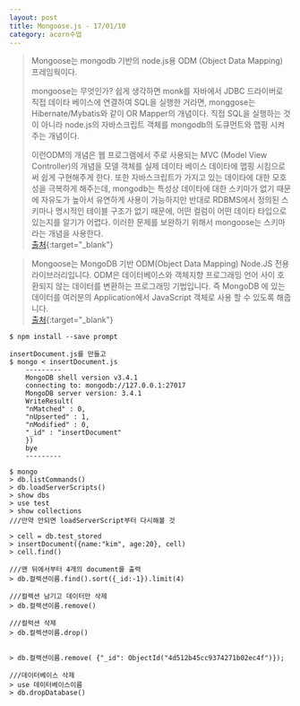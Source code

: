 ```yaml
---
layout: post
title: Mongoose.js - 17/01/10
category: acorn수업
---
```


> Mongoose는 mongodb 기반의 node.js용 ODM (Object Data Mapping) 프레임웍이다.
> 
> mongoose는 무엇인가? 쉽게 생각하면 monk를 자바에서 JDBC 드라이버로 직접 데이타 베이스에 연결하여 SQL을 실행한 거라면, monggose는 Hibernate/Mybatis와 같이 OR Mapper의 개념이다. 직접 SQL을 실행하는 것이 아니라 node.js의 자바스크립트 객체를 mongodb의 도큐먼트와 맵핑 시켜 주는 개념이다.
> 
> 이런ODM의 개념은 웹 프로그램에서 주로 사용되는 MVC (Model View Controller)의 개념을 모델 객체를 실제 데이타 베이스 데이타에 맵핑 시킴으로써 쉽게 구현해주게 한다. 또한 자바스크립트가 가지고 있는 데이타에 대한 모호성을 극복하게 해주는데, mongodb는 특성상 데이타에 대한 스키마가 없기 때문에 자유도가 높아서 유연하게 사용이 가능하지만 반대로 RDBMS에서 정의된 스키마나 명시적인 테이블 구조가 없기 때문에, 어떤 컬럼이 어떤 데이타 타입으로 있는지를 알기가 어렵다. 이러한 문제를 보완하기 위해서 mongoose는 스키마라는 개념을 사용한다.  
[출처](http://bcho.tistory.com/1094){:target="_blank"}


> Mongoose는 MongoDB 기반 ODM(Object Data Mapping) Node.JS 전용 라이브러리입니다. ODM은 데이터베이스와 객체지향 프로그래밍 언어 사이 호환되지 않는 데이터를 변환하는 프로그래밍 기법입니다. 즉 MongoDB 에 있는 데이터를 여러분의 Application에서 JavaScript 객체로 사용 할 수 있도록 해줍니다.  
[출처](https://velopert.com/594){:target="_blank"}


```
$ npm install --save prompt

insertDocument.js를 만들고
$ mongo < insertDocument.js
    ---------
    MongoDB shell version v3.4.1
    connecting to: mongodb://127.0.0.1:27017
    MongoDB server version: 3.4.1
    WriteResult(
    "nMatched" : 0,
    "nUpserted" : 1,
    "nModified" : 0,
    "_id" : "insertDocument"
    })
    bye
    ---------
```
```
$ mongo
> db.listCommands()
> db.loadServerScripts()
> show dbs
> use test
> show collections
///만약 안되면 loadServerScript부터 다시해볼 것

> cell = db.test_stored
> insertDocument({name:"kim", age:20}, cell)
> cell.find()

///맨 뒤에서부터 4개의 document를 출력
> db.컬렉션이름.find().sort({_id:-1}).limit(4)

///컬렉션 남기고 데이터만 삭제
> db.컬렉션이름.remove()

///컬럭션 삭제
> db.컬렉션이름.drop()


> db.컬렉션이름.remove( {"_id": ObjectId("4d512b45cc9374271b02ec4f")});

///데이터베이스 삭제
> use 데이터베이스이름
> db.dropDatabase()

```
